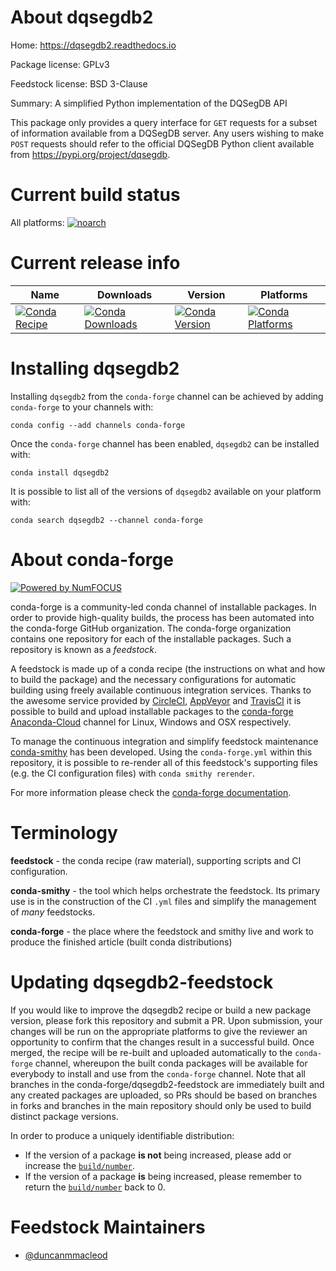 <!--
# -*- mode: jinja -*-
-->

About dqsegdb2
==============

Home: https://dqsegdb2.readthedocs.io

Package license: GPLv3

Feedstock license: BSD 3-Clause

Summary: A simplified Python implementation of the DQSegDB API

This package only provides a query interface for `GET` requests for a
subset of information available from a DQSegDB server.
Any users wishing to make `POST` requests should refer to the official
DQSegDB Python client available from https://pypi.org/project/dqsegdb.


Current build status
====================

All platforms:
[![noarch](https://img.shields.io/circleci/project/github/conda-forge/dqsegdb2-feedstock/master.svg?label=noarch)](https://circleci.com/gh/conda-forge/dqsegdb2-feedstock)

Current release info
====================

| Name | Downloads | Version | Platforms |
| --- | --- | --- | --- |
| [![Conda Recipe](https://img.shields.io/badge/recipe-dqsegdb2-green.svg)](https://anaconda.org/conda-forge/dqsegdb2) | [![Conda Downloads](https://img.shields.io/conda/dn/conda-forge/dqsegdb2.svg)](https://anaconda.org/conda-forge/dqsegdb2) | [![Conda Version](https://img.shields.io/conda/vn/conda-forge/dqsegdb2.svg)](https://anaconda.org/conda-forge/dqsegdb2) | [![Conda Platforms](https://img.shields.io/conda/pn/conda-forge/dqsegdb2.svg)](https://anaconda.org/conda-forge/dqsegdb2) |

Installing dqsegdb2
===================

Installing `dqsegdb2` from the `conda-forge` channel can be achieved by adding `conda-forge` to your channels with:

```
conda config --add channels conda-forge
```

Once the `conda-forge` channel has been enabled, `dqsegdb2` can be installed with:

```
conda install dqsegdb2
```

It is possible to list all of the versions of `dqsegdb2` available on your platform with:

```
conda search dqsegdb2 --channel conda-forge
```


About conda-forge
=================

[![Powered by NumFOCUS](https://img.shields.io/badge/powered%20by-NumFOCUS-orange.svg?style=flat&colorA=E1523D&colorB=007D8A)](http://numfocus.org)

conda-forge is a community-led conda channel of installable packages.
In order to provide high-quality builds, the process has been automated into the
conda-forge GitHub organization. The conda-forge organization contains one repository
for each of the installable packages. Such a repository is known as a *feedstock*.

A feedstock is made up of a conda recipe (the instructions on what and how to build
the package) and the necessary configurations for automatic building using freely
available continuous integration services. Thanks to the awesome service provided by
[CircleCI](https://circleci.com/), [AppVeyor](https://www.appveyor.com/)
and [TravisCI](https://travis-ci.org/) it is possible to build and upload installable
packages to the [conda-forge](https://anaconda.org/conda-forge)
[Anaconda-Cloud](https://anaconda.org/) channel for Linux, Windows and OSX respectively.

To manage the continuous integration and simplify feedstock maintenance
[conda-smithy](https://github.com/conda-forge/conda-smithy) has been developed.
Using the ``conda-forge.yml`` within this repository, it is possible to re-render all of
this feedstock's supporting files (e.g. the CI configuration files) with ``conda smithy rerender``.

For more information please check the [conda-forge documentation](https://conda-forge.org/docs/).

Terminology
===========

**feedstock** - the conda recipe (raw material), supporting scripts and CI configuration.

**conda-smithy** - the tool which helps orchestrate the feedstock.
                   Its primary use is in the construction of the CI ``.yml`` files
                   and simplify the management of *many* feedstocks.

**conda-forge** - the place where the feedstock and smithy live and work to
                  produce the finished article (built conda distributions)


Updating dqsegdb2-feedstock
===========================

If you would like to improve the dqsegdb2 recipe or build a new
package version, please fork this repository and submit a PR. Upon submission,
your changes will be run on the appropriate platforms to give the reviewer an
opportunity to confirm that the changes result in a successful build. Once
merged, the recipe will be re-built and uploaded automatically to the
`conda-forge` channel, whereupon the built conda packages will be available for
everybody to install and use from the `conda-forge` channel.
Note that all branches in the conda-forge/dqsegdb2-feedstock are
immediately built and any created packages are uploaded, so PRs should be based
on branches in forks and branches in the main repository should only be used to
build distinct package versions.

In order to produce a uniquely identifiable distribution:
 * If the version of a package **is not** being increased, please add or increase
   the [``build/number``](https://conda.io/docs/user-guide/tasks/build-packages/define-metadata.html#build-number-and-string).
 * If the version of a package **is** being increased, please remember to return
   the [``build/number``](https://conda.io/docs/user-guide/tasks/build-packages/define-metadata.html#build-number-and-string)
   back to 0.

Feedstock Maintainers
=====================

* [@duncanmmacleod](https://github.com/duncanmmacleod/)


